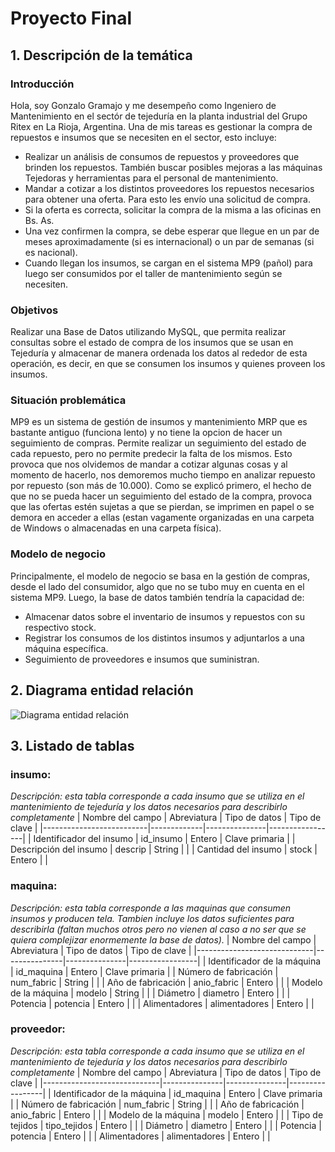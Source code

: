 # Proyecto Final
## 1. Descripción de la temática

### Introducción
Hola, soy Gonzalo Gramajo y me desempeño como Ingeniero de Mantenimiento en el sectór de tejeduría en la planta industrial del Grupo Ritex en La Rioja, Argentina. Una de mis tareas es gestionar la compra de repuestos e insumos que se necesiten en el sector, esto incluye:
- Realizar un análisis de consumos de repuestos y proveedores que brinden los repuestos. También buscar posibles mejoras a las máquinas Tejedoras y herramientas para el personal de mantenimiento.
- Mandar a cotizar a los distintos proveedores los repuestos necesarios para obtener una oferta. Para esto les envío una solicitud de compra.
- Si la oferta es correcta, solicitar la compra de la misma a las oficinas en Bs. As.
- Una vez confirmen la compra, se debe esperar que llegue en un par de meses aproximadamente (si es internacional) o un par de semanas (si es nacional).
- Cuando llegan los insumos, se cargan en el sistema MP9 (pañol) para luego ser consumidos por el taller de mantenimiento según se necesiten.

### Objetivos
Realizar una Base de Datos utilizando MySQL, que permita realizar consultas sobre el estado de compra de los insumos que se usan en Tejeduría y almacenar de manera ordenada los datos al rededor de esta operación, es decir, en que se consumen los insumos y quienes proveen los insumos.

### Situación problemática
MP9 es un sistema de gestión de insumos y mantenimiento MRP que es bastante antiguo (funciona lento) y no tiene la opcion de hacer un seguimiento de compras. Permite realizar un seguimiento del estado de cada repuesto, pero no permite predecir la falta de los mismos. Esto provoca que nos olvidemos de mandar a cotizar algunas cosas y al momento de hacerlo, nos demoremos mucho tiempo en analizar repuesto por repuesto (son más de 10.000).
Como se explicó primero, el hecho de que no se pueda hacer un seguimiento del estado de la compra, provoca que las ofertas estén sujetas a que se pierdan, se imprimen en papel o se demora en acceder a ellas (estan vagamente organizadas en una carpeta de Windows o almacenadas en una carpeta física).

### Modelo de negocio
Principalmente, el modelo de negocio se basa en la gestión de compras, desde el lado del consumidor, algo que no se tubo muy en cuenta en el sistema MP9.
Luego, la base de datos también tendría la capacidad de:
- Almacenar datos sobre el inventario de insumos y repuestos con su respectivo stock.
- Registrar los consumos de los distintos insumos y adjuntarlos a una máquina específica.
- Seguimiento de proveedores e insumos que suministran.

## 2. Diagrama entidad relación
![Diagrama entidad relación](/images/der.jpg)

## 3. Listado de tablas

### insumo:
*Descripción: esta tabla corresponde a cada insumo que se utiliza en el mantenimiento de tejeduría y los datos necesarios para describirlo completamente*
|     Nombre del campo     | Abreviatura | Tipo de datos |  Tipo de clave  |
|--------------------------|-------------|---------------|-----------------|
| Identificador del insumo |  id_insumo  |     Entero    |  Clave primaria |
|  Descripción del insumo  |   descrip   |     String    |                 |
|    Cantidad del insumo   |    stock    |     Entero    |                 |

### maquina:
*Descripción: esta tabla corresponde a las maquinas que consumen insumos y producen tela. Tambien incluye los datos suficientes para describirla (faltan muchos otros pero no vienen al caso a no ser que se quiera complejizar enormemente la base de datos).*
| Nombre del campo            | Abreviatura   | Tipo de datos | Tipo de clave   |
|-----------------------------|---------------|---------------|-----------------|
| Identificador de la máquina | id_maquina    |     Entero    |  Clave primaria |
| Número de fabricación       | num_fabric    |     String    |                 |
| Año de fabricación          | anio_fabric   |     Entero    |                 |
| Modelo de la máquina        | modelo        |     String    |                 |
| Diámetro                    | diametro      |     Entero    |                 |
| Potencia                    | potencia      |     Entero    |                 |
| Alimentadores               | alimentadores |     Entero    |                 |

### proveedor:
*Descripción: esta tabla corresponde a cada insumo que se utiliza en el mantenimiento de tejeduría y los datos necesarios para describirlo completamente*
|       Nombre del campo      | Abreviatura   | Tipo de datos |  Tipo de clave  |
|-----------------------------|---------------|---------------|-----------------|
| Identificador de la máquina | id_maquina    |     Entero    |  Clave primaria |
| Número de fabricación       | num_fabric    |     String    |                 |
| Año de fabricación          | anio_fabric   |     Entero    |                 |
| Modelo de la máquina        | modelo        |     Entero    |                 |
| Tipo de tejidos             | tipo_tejidos  |     Entero    |                 |
| Diámetro                    | diametro      |     Entero    |                 |
| Potencia                    | potencia      |     Entero    |                 |
| Alimentadores               | alimentadores |     Entero    |                 |
